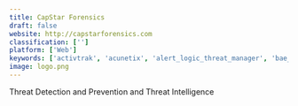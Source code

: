 ```yaml
---
title: CapStar Forensics
draft: false 
website: http://capstarforensics.com
classification: ['']
platform: ['Web']
keywords: ['activtrak', 'acunetix', 'alert_logic_threat_manager', 'bae_systems_cyber_security', 'bricata', 'change_tracker_enterprise', 'cymmetria', 'd3_security', 'datadvantage', 'dtex', 'forcepoint_web_security_suite', 'hackerone', 'nsfocus', 'opswat', 'staxx', 'symantec_email_security.cloud', 'thehive', 'vipre_threat_iq']
image: logo.png
---
```

Threat Detection and Prevention and Threat Intelligence